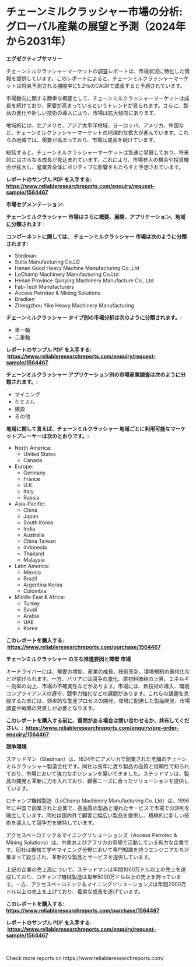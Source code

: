 <p><h1>チェーンミルクラッシャー市場の分析: グローバル産業の展望と予測（2024年から2031年）</h1></p><p><strong>エグゼクティブサマリー</strong></p>
<p><p>チェーンミルクラッシャーマーケットの調査レポートは、市場状況に特化した情報を提供しています。このレポートによると、チェーンミルクラッシャーマーケットは将来予測される期間中に5.2％のCAGRで成長すると予測されています。</p><p>市場動向に関する簡単な概要として、チェーンミルクラッシャーマーケットは成長を続けており、需要が高まっているというトレンドが見られます。さらに、製品の進化や新しい技術の導入により、市場は拡大傾向にあります。</p><p>地域的には、北アメリカ、アジア太平洋地域、ヨーロッパ、アメリカ、中国など、チェーンミルクラッシャーマーケットの地理的な拡大が進んでいます。これらの地域では、需要が高まっており、市場は成長を続けています。</p><p>総括すると、チェーンミルクラッシャーマーケットは急速に発展しており、将来的にはさらなる成長が見込まれています。これにより、市場参入の機会や投資機会が拡大し、産業界全体にポジティブな影響をもたらすと予想されています。</p></p>
<p><strong>レポートのサンプル PDF を入手する: <a href="https://www.reliableresearchreports.com/enquiry/request-sample/1564467">https://www.reliableresearchreports.com/enquiry/request-sample/1564467</a></strong></p>
<p><strong>市場セグメンテーション:</strong></p>
<p><strong> チェーンミルクラッシャー 市場はさらに概要、展開、アプリケーション、地域に分類されます :</strong></p>
<p><strong>コンポーネントに関しては、 チェーンミルクラッシャー 市場は次のように分類されます: &nbsp;</strong></p>
<p><ul><li>Stedman</li><li>Sulta Manufacturing Co.LD</li><li>Henan Good Heavy Machine Manufacturing Co.,Ltd</li><li>LoChamp Machinery Manufacturing Co.Ltd</li><li>Henan Province Qunying Machinery Manufacture Co., Ltd</li><li>Fab-Tech Manufacturers</li><li>Access Petrotec & Mining Solutions</li><li>Bradken</li><li>Zhengzhou Yike Heavy Machinery Manufacturing</li></ul></p>
<p><strong> チェーンミルクラッシャー タイプ別の市場分析は次のように分類されます。:</strong></p>
<p><ul><li>単一軸</li><li>二重軸</li></ul></p>
<p><strong>レポートのサンプル PDF を入手する: &nbsp;<a href="https://www.reliableresearchreports.com/enquiry/request-sample/1564467">https://www.reliableresearchreports.com/enquiry/request-sample/1564467</a></strong></p>
<p><strong> チェーンミルクラッシャー アプリケーション別の市場産業調査は次のように分類されます。:</strong></p>
<p><ul><li>マイニング</li><li>ケミカル</li><li>建設</li><li>その他</li></ul></p>
<p><strong>地域に関して言えば、チェーンミルクラッシャー 地域ごとに利用可能なマーケットプレーヤーは次のとおりです。:</strong></p>
<p><ul>
    <li>
        North America:
        <ul>
            <li>United States</li>
            <li>Canada</li>
        </ul>
    </li>
    <li>
        Europe:
        <ul>
            <li>Germany</li>
            <li>France</li>
            <li>U.K.</li>
            <li>Italy</li>
            <li>Russia</li>
        </ul>
    </li>
    <li>
        Asia-Pacific:
        <ul>
            <li>China</li>
            <li>Japan</li>
            <li>South Korea</li>
            <li>India</li>
            <li>Australia</li>
            <li>China Taiwan</li>
            <li>Indonesia</li>
            <li>Thailand</li>
            <li>Malaysia</li>
        </ul>
    </li>
    <li>
        Latin America:
        <ul>
            <li>Mexico</li>
            <li>Brazil</li>
            <li>Argentina Korea</li>
            <li>Colombia</li>
        </ul>
    </li>
    <li>
        Middle East & Africa:
        <ul>
            <li>Turkey</li>
            <li>Saudi</li>
            <li>Arabia</li>
            <li>UAE</li>
            <li>Korea</li>
        </ul>
    </li>
    </ul></p>
<p><strong>このレポートを購入する: &nbsp;<a href="https://www.reliableresearchreports.com/purchase/1564467">https://www.reliableresearchreports.com/purchase/1564467</a></strong></p>
<p><strong>チェーンミルクラッシャー の主な推進要因と障壁 市場</strong></p>
<p><p>キードライバーには、需要の増加、産業の成長、技術革新、環境規制の厳格化などが挙げられます。一方、バリアには競争の激化、原材料価格の上昇、エネルギー効率の向上、市場の不確実性などがあります。市場には、新技術の導入、環境コンプライアンスの遵守、競争力強化などの課題があります。これらの課題を克服するためには、効率的な生産プロセスの開発、環境に配慮した製品開発、市場調査や戦略の見直しが必要となります。</p></p>
<p><strong>このレポートを購入する前に、質問がある場合は問い合わせるか、共有してください。:&nbsp; <a href="https://www.reliableresearchreports.com/enquiry/pre-order-enquiry/1564467">https://www.reliableresearchreports.com/enquiry/pre-order-enquiry/1564467</a></strong></p>
<p><strong>競争環境</strong></p>
<p><p>ステッドマン（Stedman）は、1834年にアメリカで創業された老舗のチェーンミルクラッシャー製造会社です。同社は長年に渡り製品の品質と信頼性で知られており、市場において強力なポジションを築いてきました。ステッドマンは、製品の開発と革新に力を入れており、顧客ニーズに合ったソリューションを提供しています。</p><p>ロチャンプ機械製造（LoChamp Machinery Manufacturing Co. Ltd）は、1996年に中国で創業された企業で、高品質の製品と優れたサービスで市場での評判を確立しています。同社は国内外で顧客に幅広い製品を提供し、積極的に新しい技術を導入して競争力を維持しています。</p><p>アクセスペトロテック＆マイニングソリューションズ（Access Petrotec & Mining Solutions）は、中東およびアフリカの市場で活動している有力な企業です。同社は機械工学やマイニング分野において専門知識を持つエンジニアたちが集まって設立され、革新的な製品とサービスを提供しています。</p><p>上記の企業の売上高について、ステッドマンは年間1000万ドル以上の売上を達成しており、ロチャンプ機械製造は毎年5000万ドル以上の売上を誇っています。一方、アクセスペトロテック＆マイニングソリューションズは年間2000万ドル以上の売上を上げており、着実な成長を遂げています。</p></p>
<p><strong>このレポートを購入する: &nbsp; <a href="https://www.reliableresearchreports.com/purchase/1564467">https://www.reliableresearchreports.com/purchase/1564467</a></strong></p>
<p><strong>レポートのサンプル PDF を入手する: &nbsp;<a href="https://www.reliableresearchreports.com/enquiry/request-sample/1564467">https://www.reliableresearchreports.com/enquiry/request-sample/1564467</a></strong><strong></strong></p>
<p>&nbsp;</p>
<p>Check more reports on https://www.reliableresearchreports.com/</p>